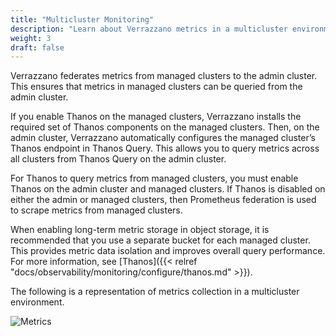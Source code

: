 ```yaml
---
title: "Multicluster Monitoring"
description: "Learn about Verrazzano metrics in a multicluster environment"
weight: 3
draft: false
---
```


Verrazzano federates metrics from managed clusters to the admin cluster. This ensures that metrics in managed clusters can be queried from the admin cluster.

If you enable Thanos on the managed clusters, Verrazzano installs the required set of Thanos components on the managed clusters. Then, on the admin cluster, Verrazzano automatically configures the managed cluster’s Thanos endpoint in Thanos Query. This allows you to query metrics across all clusters from Thanos Query on the admin cluster.

For Thanos to query metrics from managed clusters, you must enable Thanos on the admin cluster and managed clusters. If Thanos is disabled on either the admin or managed clusters, then Prometheus federation is used to scrape metrics from managed clusters.

When enabling long-term metric storage in object storage, it is recommended that you use a separate bucket for each managed cluster. This provides metric data isolation and improves overall query performance. For more information, see [Thanos]({{< relref "docs/observability/monitoring/configure/thanos.md" >}}).

The following is a representation of metrics collection in a multicluster environment.

![Metrics](/docs/images/multicluster-metrics.png)
